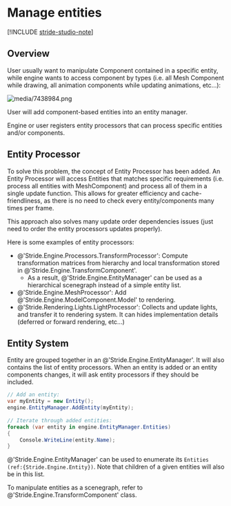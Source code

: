 # Manage entities

[!INCLUDE [stride-studio-note](../../../includes/under-construction-note.md)]

## Overview

User usually want to manipulate Component contained in a specific entity, while engine wants to access component by types (i.e. all Mesh Component while drawing, all animation components while updating animations, etc...):

![media/7438984.png](media/7438984.png) 


User will add component-based entities into an entity manager.

Engine or user registers entity processors that can process specific entities and/or components.

## Entity Processor

To solve this problem, the concept of Entity Processor has been added. An Entity Processor will access Entities that matches specific requirements (i.e. process all entities with MeshComponent) and process all of them in a single update function. This allows for greater efficiency and cache-friendliness, as there is no need to check every entity/components many times per frame.

This approach also solves many update order dependencies issues (just need to order the entity processors updates properly).

Here is some examples of entity processors:

- @'Stride.Engine.Processors.TransformProcessor': Compute transformation matrices from hierarchy and local transformation stored in @'Stride.Engine.TransformComponent'.
  - As a result, @'Stride.Engine.EntityManager' can be used as a hierarchical scenegraph instead of a simple entity list.
- @'Stride.Engine.MeshProcessor': Add @'Stride.Engine.ModelComponent.Model' to rendering.
- @'Stride.Rendering.Lights.LightProcessor': Collects and update lights, and transfer it to rendering system. It can hides implementation details (deferred or forward rendering, etc...)

## Entity System

Entity are grouped together in an @'Stride.Engine.EntityManager'. It will also contains the list of entity processors. When an entity is added or an entity components changes, it will ask entity processors if they should be included.

```cs
// Add an entity:
var myEntity = new Entity();
engine.EntityManager.AddEntity(myEntity);
 
// Iterate through added entities:
foreach (var entity in engine.EntityManager.Entities)
{
	Console.WriteLine(entity.Name);
}
```

@'Stride.Engine.EntityManager' can be used to enumerate its `Entities (ref:{Stride.Engine.Entity})`. Note that children of a given entities will also be in this list.

To manipulate entities as a scenegraph, refer to @'Stride.Engine.TransformComponent' class.

